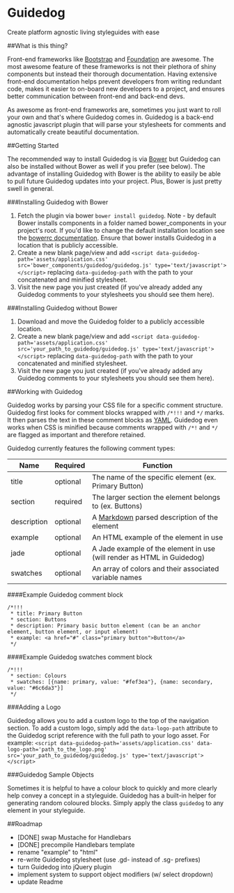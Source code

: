Guidedog
==========

Create platform agnostic living styleguides with ease

##What is this thing?

Front-end frameworks like [Bootstrap](http://getbootstrap.com/) and [Foundation](http://foundation.zurb.com/) are awesome. The most awesome feature of these frameworks is not their plethora of shiny components but instead their thorough documentation. Having extensive front-end documentation helps prevent developers from writing redundant code, makes it easier to on-board new developers to a project, and ensures better communication between front-end and back-end devs.

As awesome as front-end frameworks are, sometimes you just want to roll your own and that's where Guidedog comes in. Guidedog is a back-end agnostic javascript plugin that will parse your stylesheets for comments and automatically create beautiful documentation.

##Getting Started

The recommended way to install Guidedog is via [Bower](http://bower.io/) but Guidedog can also be installed without Bower as well if you prefer (see below). The advantage of installing Guidedog with Bower is the ability to easily be able to pull future Guidedog updates into your project. Plus, Bower is just pretty swell in general.

###Installing Guidedog with Bower

1. Fetch the plugin via bower `bower install guidedog`. Note - by default Bower installs components in a folder named bower_components in your project's root. If you'd like to change the default installation location see the [bowerrc documentation](http://bower.io/docs/config/). Ensure that bower installs Guidedog in a location that is publicly accessible.
1. Create a new blank page/view and add `<script data-guidedog-path='assets/application.css' src='bower_components/guidedog/guidedog.js' type='text/javascript'></script>` replacing `data-guidedog-path` with the path to your concatenated and minified stylesheet.
1. Visit the new page you just created (if you've already added any Guidedog comments to your stylesheets you should see them here).

###Installing Guidedog without Bower

1. Download and move the Guidedog folder to a publicly accessible location.
1. Create a new blank page/view and add `<script data-guidedog-path='assets/application.css' src='your_path_to_guidedog/guidedog.js' type='text/javascript'></script>` replacing `data-guidedog-path` with the path to your concatenated and minified stylesheet.
1. Visit the new page you just created (if you've already added any Guidedog comments to your stylesheets you should see them here).

##Working with Guidedog

Guidedog works by parsing your CSS file for a specific comment structure. Guidedog first looks for comment blocks wrapped with `/*!!!` and `*/` marks. It then parses the text in these comment blocks as [YAML](http://www.yaml.org/). Guidedog even works when CSS is minified because comments wrapped with `/*!` and `*/` are flagged as important and therefore retained.

Guidedog currently features the following comment types:

| Name        | Required | Function                                                                                     |
| ----------- | -------- | -------------------------------------------------------------------------------------------- |
| title       | optional | The name of the specific element (ex. Primary Button)                                        |
| section     | required | The larger section the element belongs to (ex. Buttons)                                      |
| description | optional | A [Markdown](http://daringfireball.net/projects/markdown/) parsed description of the element |
| example     | optional | An HTML example of the element in use                                                        |
| jade        | optional | A Jade example of the element in use (will render as HTML in Guidedog)                       |
| swatches    | optional | An array of colors and their associated variable names                                       |

####Example Guidedog comment block
```
/*!!!
 * title: Primary Button
 * section: Buttons
 * description: Primary basic button element (can be an anchor element, button element, or input element)
 * example: <a href="#" class="primary button">Button</a>
 */
```

####Example Guidedog swatches comment block
```
/*!!!
 * section: Colours
 * swatches: [{name: primary, value: "#fef3ea"}, {name: secondary, value: "#6c6da3"}]
 */
```

###Adding a Logo

Guidedog allows you to add a custom logo to the top of the navigation section. To add a custom logo, simply add the `data-logo-path` attribute to the Guidedog script reference with the full path to your logo asset. For example: `<script data-guidedog-path='assets/application.css' data-logo-path='path_to_the_logo.png' src='your_path_to_guidedog/guidedog.js' type='text/javascript'></script>`

###Guidedog Sample Objects

Sometimes it is helpful to have a colour block to quickly and more clearly help convey a concept in a styleguide. Guidedog has a built-in helper for generating random coloured blocks. Simply apply the class `guidedog` to any element in your styleguide.

##Roadmap

- [DONE] swap Mustache for Handlebars 
- [DONE] precompile Handlebars template
- rename "example" to "html"
- re-write Guidedog stylesheet (use .gd- instead of .sg- prefixes)
- turn Guidedog into jQuery plugin
- implement system to support object modifiers (w/ select dropdown)
- update Readme
